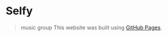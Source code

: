 # Selfy
> music group
This website was built using [GitHub Pages](andrewkreshchenko.github.io/Selfy/).
